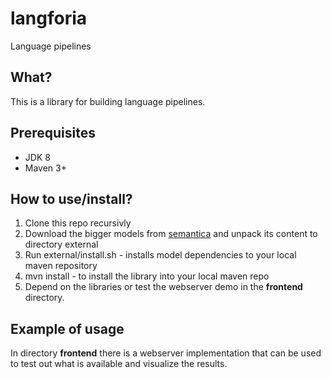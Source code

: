 # langforia
Language pipelines

## What?
This is a library for building language pipelines.

## Prerequisites

 * JDK 8
 * Maven 3+

## How to use/install?

1. Clone this repo recursivly
2. Download the bigger models from [semantica](http://semantica.cs.lth.se/langforia/external.zip) and unpack its content to directory external
3. Run external/install.sh - installs model dependencies to your local maven repository
4. mvn install - to install the library into your local maven repo
5. Depend on the libraries or test the webserver demo in the **frontend** directory.

## Example of usage

In directory **frontend** there is a webserver implementation that can be used to test out what is available and visualize the results.

